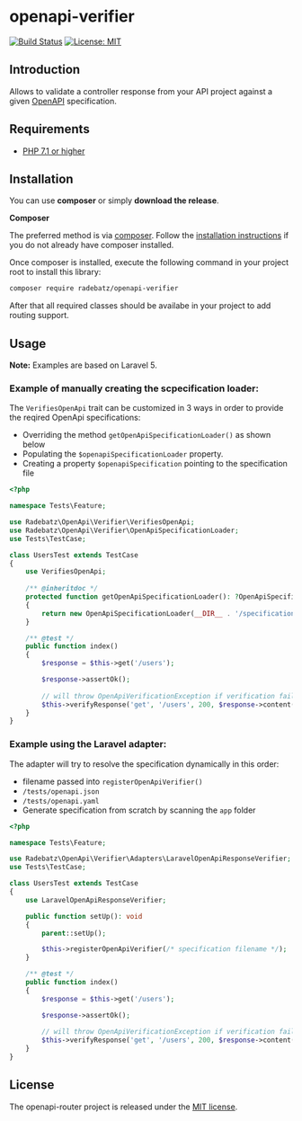 # openapi-verifier

[![Build Status](https://travis-ci.org/DerManoMann/openapi-verifier.png)](https://travis-ci.org/DerManoMann/openapi-router)
[![License: MIT](https://img.shields.io/badge/License-MIT-yellow.svg)](https://opensource.org/licenses/MIT)

## Introduction
Allows to validate a controller response from your API project against a given [OpenAPI](https://www.openapis.org/)
specification. 

## Requirements
* [PHP 7.1 or higher](http://www.php.net/)

## Installation

You can use **composer** or simply **download the release**.

**Composer**

The preferred method is via [composer](https://getcomposer.org). Follow the
[installation instructions](https://getcomposer.org/doc/00-intro.md) if you do not already have
composer installed.

Once composer is installed, execute the following command in your project root to install this library:

```sh
composer require radebatz/openapi-verifier
```
After that all required classes should be availabe in your project to add routing support.

## Usage

**Note:** Examples are based on Laravel 5.

### Example of manually creating the scpecification loader:

The `VerifiesOpenApi` trait can be customized in 3 ways in order to provide the reqired OpenApi specifications:
* Overriding the method `getOpenApiSpecificationLoader()` as shown below
* Populating the `$openapiSpecificationLoader` property.
* Creating a property `$openapiSpecification` pointing to the specification file

```php
<?php

namespace Tests\Feature;

use Radebatz\OpenApi\Verifier\VerifiesOpenApi;
use Radebatz\OpenApi\Verifier\OpenApiSpecificationLoader;
use Tests\TestCase;

class UsersTest extends TestCase
{
    use VerifiesOpenApi;
    
    /** @inheritdoc */
    protected function getOpenApiSpecificationLoader(): ?OpenApiSpecificationLoader
    {
        return new OpenApiSpecificationLoader(__DIR__ . '/specifications/users.yaml');
    }

    /** @test */
    public function index()
    {
        $response = $this->get('/users');

        $response->assertOk();
        
        // will throw OpenApiVerificationException if verification fails
        $this->verifyResponse('get', '/users', 200, $response->content());
    }
}

```
### Example using the Laravel adapter:
The adapter will try to resolve the specification dynamically in this order:
* filename passed into `registerOpenApiVerifier()`
* `/tests/openapi.json`
* `/tests/openapi.yaml`
* Generate specification from scratch by scanning the `app` folder

```php
<?php

namespace Tests\Feature;

use Radebatz\OpenApi\Verifier\Adapters\LaravelOpenApiResponseVerifier;
use Tests\TestCase;

class UsersTest extends TestCase
{
    use LaravelOpenApiResponseVerifier;

    public function setUp(): void
    {
        parent::setUp();

        $this->registerOpenApiVerifier(/* specification filename */);
    }

    /** @test */
    public function index()
    {
        $response = $this->get('/users');

        $response->assertOk();
        
        // will throw OpenApiVerificationException if verification fails
        $this->verifyResponse('get', '/users', 200, $response->content());
    }
}

```

## License

The openapi-router project is released under the [MIT license](LICENSE).
